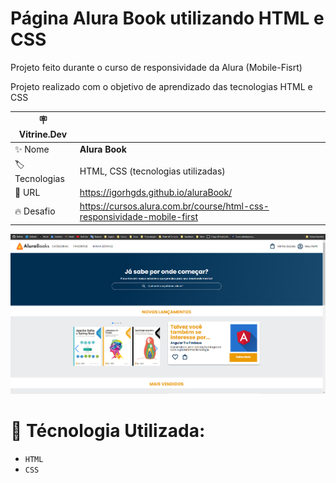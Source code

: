 # Página Alura Book utilizando HTML e CSS
Projeto feito durante o curso de responsividade da Alura (Mobile-Fisrt)

Projeto realizado com o objetivo de aprendizado das tecnologias HTML e CSS

| :placard: Vitrine.Dev |     |
| -------------  | --- |
| :sparkles: Nome        | **Alura Book**
| :label: Tecnologias | HTML, CSS (tecnologias utilizadas)
| :rocket: URL         | https://igorhgds.github.io/aluraBook/
| :fire: Desafio     | https://cursos.alura.com.br/course/html-css-responsividade-mobile-first

<!-- Inserir imagem com a #vitrinedev ao final do link -->
![](https://github.com/igorhgds/aluraBook/blob/main/alurabook.PNG#vitrinedev)

# :hammer: Técnologia Utilizada:

- `HTML`
- `CSS`
